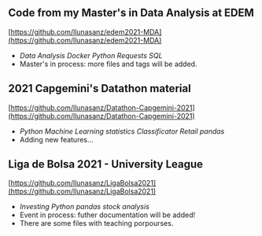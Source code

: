 ## Code from my Master's in Data Analysis at EDEM
[https://github.com/llunasanz/edem2021-MDA](https://github.com/llunasanz/edem2021-MDA)
- *Data Analysis* *Docker* *Python* *Requests* *SQL*
- Master's in process: more files and tags will be added.

## 2021 Capgemini's Datathon material 
[https://github.com/llunasanz/Datathon-Capgemini-2021](https://github.com/llunasanz/Datathon-Capgemini-2021)
- *Python* *Machine Learning* *statistics* *Classificator* *Retail* *pandas*
- Adding new features...

## Liga de Bolsa 2021 - University League
[https://github.com/llunasanz/LigaBolsa2021](https://github.com/llunasanz/LigaBolsa2021)
- *Investing* *Python* *pandas* *stock analysis*
- Event in process: futher documentation will be added!
- There are some files with teaching porpourses.